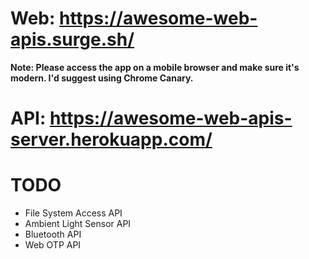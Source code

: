# Web: https://awesome-web-apis.surge.sh/
**Note: Please access the app on a mobile browser and make sure it's modern. I'd suggest using Chrome Canary.**

# API: https://awesome-web-apis-server.herokuapp.com/

# TODO
- File System Access API
- Ambient Light Sensor API
- Bluetooth API
- Web OTP API
